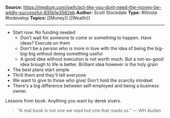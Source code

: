 **Source:** https://medium.com/swlh/act-like-you-dont-need-the-money-be-wildly-successful-835b1e3582eb
**Author:** Scott Stockdale
**Type:** #litnote #todevelop 
**Topics:** [[Money]] [[Wealth]] 

----
- Start now. No funding needed
	- Don't wait for someone to come or something to happen. Have ideas? Execute on them
	- Don't be a person who is more in love with the idea of being the big-big-big without doing something useful
	- A good idea without execution is not worth much. But a not-so-good idea brough to life is better. Brilliant idea however is the holy grain
- The best plans start simple
- Thrill them and they'll tell everyone
- We want to give to those who give/ Don't hold the scarcity mindset
- There's a big difference between self-employed and being a business owner.

Lessons from book: Anything you want by derek sivers.

> “A real book is not one we read but one that reads us.” — WH Auden
	